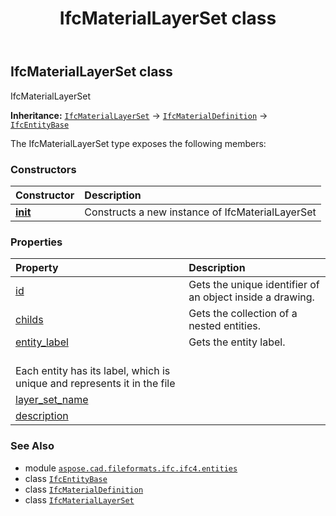 ﻿---
title: IfcMaterialLayerSet class
second_title: Aspose.CAD for Python via .NET API References
description: 
type: docs
weight: 3630
url: /python-net/aspose.cad.fileformats.ifc.ifc4.entities/ifcmateriallayerset/
is_root: false
---

## IfcMaterialLayerSet class

IfcMaterialLayerSet



**Inheritance:** [`IfcMaterialLayerSet`](/cad/python-net/aspose.cad.fileformats.ifc.ifc4.entities/ifcmateriallayerset) → 
[`IfcMaterialDefinition`](/cad/python-net/aspose.cad.fileformats.ifc.ifc4.entities/ifcmaterialdefinition) → 
[`IfcEntityBase`](/cad/python-net/aspose.cad.fileformats.ifc/ifcentitybase)



The IfcMaterialLayerSet type exposes the following members:

### Constructors
| Constructor | Description |
| :- | :- |
| [__init__](/cad/python-net/aspose.cad.fileformats.ifc.ifc4.entities/ifcmateriallayerset/__init__/#) | Constructs a new instance of IfcMaterialLayerSet |


### Properties
| Property | Description |
| :- | :- |
| [id](/cad/python-net/aspose.cad.fileformats.ifc.ifc4.entities/ifcmateriallayerset/id) | Gets the unique identifier of an object inside a drawing. |
| [childs](/cad/python-net/aspose.cad.fileformats.ifc.ifc4.entities/ifcmateriallayerset/childs) | Gets the collection of a nested entities. |
| [entity_label](/cad/python-net/aspose.cad.fileformats.ifc.ifc4.entities/ifcmateriallayerset/entity_label) | Gets the entity label.<br/>Each entity has its label, which is unique and represents it in the file |
| [layer_set_name](/cad/python-net/aspose.cad.fileformats.ifc.ifc4.entities/ifcmateriallayerset/layer_set_name) |  |
| [description](/cad/python-net/aspose.cad.fileformats.ifc.ifc4.entities/ifcmateriallayerset/description) |  |



### See Also
* module [`aspose.cad.fileformats.ifc.ifc4.entities`](..)
* class [`IfcEntityBase`](/cad/python-net/aspose.cad.fileformats.ifc/ifcentitybase)
* class [`IfcMaterialDefinition`](/cad/python-net/aspose.cad.fileformats.ifc.ifc4.entities/ifcmaterialdefinition)
* class [`IfcMaterialLayerSet`](/cad/python-net/aspose.cad.fileformats.ifc.ifc4.entities/ifcmateriallayerset)
